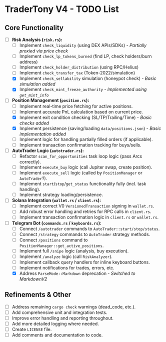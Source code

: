 # TraderTony V4 - TODO List

## Core Functionality
- [ ] **Risk Analysis (`risk.rs`):**
    - [ ] Implement `check_liquidity` (using DEX APIs/SDKs) - *Partially proxied via price check*
    - [ ] Implement `check_lp_tokens_burned` (find LP, check holders/burn address)
    - [ ] Implement `check_holder_distribution` (using RPC/Helius)
    - [ ] Implement `check_transfer_tax` (Token-2022/simulation)
    - [X] Implement `check_sellability` simulation (honeypot check) - *Basic simulation added*
    - [X] Implement `check_mint_freeze_authority` - *Implemented using `get_mint_info`*
- [ ] **Position Management (`position.rs`):**
    - [ ] Implement real-time price fetching for active positions.
    - [ ] Implement accurate PnL calculation based on current price.
    - [X] Implement exit condition checking (SL/TP/Trailing/Time) - *Basic checks added*
    - [X] Implement persistence (saving/loading `data/positions.json`) - *Basic implementation added*
    - [ ] Implement logic for handling partially filled orders (if applicable).
    - [ ] Implement transaction confirmation tracking for buys/sells.
- [ ] **AutoTrader Logic (`autotrader.rs`):**
    - [ ] Refactor `scan_for_opportunities` task loop logic (pass Arcs correctly).
    - [ ] Implement `execute_buy` logic (call Jupiter swap, create position).
    - [ ] Implement `execute_sell` logic (called by `PositionManager` or `AutoTrader`?).
    - [ ] Implement `start`/`stop`/`get_status` functionality fully (incl. task handling).
    - [ ] Implement strategy loading/persistence.
- [ ] **Solana Integration (`wallet.rs` / `client.rs`):**
    - [ ] Implement correct V0 `VersionedTransaction` signing in `wallet.rs`.
    - [ ] Add robust error handling and retries for RPC calls in `client.rs`.
    - [ ] Implement transaction confirmation logic in `client.rs` or `wallet.rs`.
- [ ] **Telegram Bot (`commands.rs` / `keyboards.rs`):**
    - [ ] Connect `/autotrader` commands to `AutoTrader::start/stop/status`.
    - [ ] Connect `/strategy` commands to `AutoTrader` strategy methods.
    - [ ] Connect `/positions` command to `PositionManager::get_active_positions`.
    - [ ] Implement full `/snipe` logic (analysis, buy execution).
    - [ ] Implement `/analyze` logic (call `RiskAnalyzer`).
    - [ ] Implement callback query handlers for inline keyboard buttons.
    - [ ] Implement notifications for trades, errors, etc.
    - [X] Address `ParseMode::Markdown` deprecation - *Switched to MarkdownV2*

## Refinements & Other
- [ ] Address remaining `cargo check` warnings (dead_code, etc.).
- [ ] Add comprehensive unit and integration tests.
- [ ] Improve error handling and reporting throughout.
- [ ] Add more detailed logging where needed.
- [ ] Create `LICENSE` file.
- [ ] Add comments and documentation to code.
